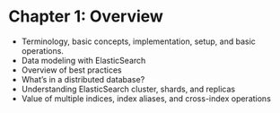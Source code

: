 # Chapter 1: Overview #

* Terminology, basic concepts, implementation, setup, and basic operations.
* Data modeling with ElasticSearch
* Overview of best practices
* What’s in a distributed database?
* Understanding ElasticSearch cluster, shards, and replicas
* Value of multiple indices, index aliases, and cross-index operations